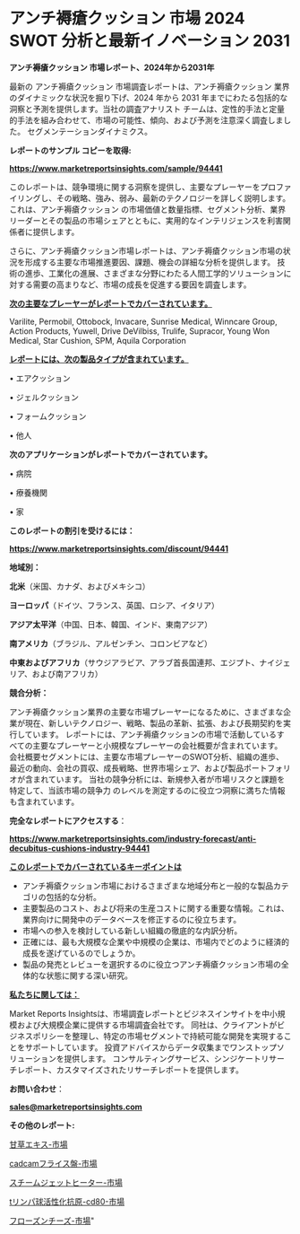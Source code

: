 # アンチ褥瘡クッション 市場 2024 SWOT 分析と最新イノベーション 2031

<strong>アンチ褥瘡クッション 市場レポート、2024年から2031年</strong>

最新の アンチ褥瘡クッション 市場調査レポートは、アンチ褥瘡クッション 業界のダイナミックな状況を掘り下げ、2024 年から 2031 年までにわたる包括的な洞察と予測を提供します。当社の調査アナリスト チームは、定性的手法と定量的手法を組み合わせて、市場の可能性、傾向、および予測を注意深く調査しました。 セグメンテーションダイナミクス。



<strong>レポートのサンプル コピーを取得:</strong> <a href=https://www.marketreportsinsights.com/sample/94441>

<strong><u>https://www.marketreportsinsights.com/sample/94441</u></strong></a>

このレポートは、競争環境に関する洞察を提供し、主要なプレーヤーをプロファイリングし、その戦略、強み、弱み、最新のテクノロジーを詳しく説明します。 これは、アンチ褥瘡クッション の市場価値と数量指標、セグメント分析、業界リーダーとその製品の市場シェアとともに、実用的なインテリジェンスを利害関係者に提供します。

さらに、アンチ褥瘡クッション市場レポートは、アンチ褥瘡クッション市場の状況を形成する主要な市場推進要因、課題、機会の詳細な分析を提供します。 技術の進歩、工業化の進展、さまざまな分野にわたる人間工学的ソリューションに対する需要の高まりなど、市場の成長を促進する要因を調査します。



<strong><u>次の主要なプレーヤーがレポートでカバーされています。</u></strong>

Varilite, Permobil, Ottobock, Invacare, Sunrise Medical, Winncare Group, Action Products, Yuwell, Drive DeVilbiss, Trulife, Supracor, Young Won Medical, Star Cushion, SPM, Aquila Corporation



<strong><u><b>レポートには、次の製品タイプが含まれています。</b></u></strong>

• エアクッション

• ジェルクッション

• フォームクッション

• 他人



<strong><b>次のアプリケーションがレポートでカバーされています。</b></strong>

• 病院

• 療養機関

• 家



<strong><b>このレポートの割引を受けるには：</b></strong><a href=https://www.marketreportsinsights.com/discount/94441>

<strong><u>https://www.marketreportsinsights.com/discount/94441</u></strong></a>



<strong>地域別：</strong>



<strong>北米</strong>（米国、カナダ、およびメキシコ）



<strong>ヨーロッパ</strong>（ドイツ、フランス、英国、ロシア、イタリア）



<strong>アジア太平洋</strong>（中国、日本、韓国、インド、東南アジア）



<strong>南アメリカ</strong>（ブラジル、アルゼンチン、コロンビアなど）



<strong>中東およびアフリカ</strong>（サウジアラビア、アラブ首長国連邦、エジプト、ナイジェリア、および南アフリカ）



<strong>競合分析：</strong>

アンチ褥瘡クッション業界の主要な市場プレーヤーになるために、さまざまな企業が現在、新しいテクノロジー、戦略、製品の革新、拡張、および長期契約を実行しています。 レポートには、アンチ褥瘡クッションの市場で活動しているすべての主要なプレーヤーと小規模なプレーヤーの会社概要が含まれています。 会社概要セグメントには、主要な市場プレーヤーのSWOT分析、組織の進歩、最近の動向、会社の買収、成長戦略、世界市場シェア、および製品ポートフォリオが含まれています。 当社の競争分析には、新規参入者が市場リスクと課題を特定して、当該市場の競争力 のレベルを測定するのに役立つ洞察に満ちた情報も含まれています。



<strong>完全なレポートにアクセスする</strong>：

<a href=https://www.marketreportsinsights.com/industry-forecast/anti-decubitus-cushions-industry-94441>

<strong><u>https://www.marketreportsinsights.com/industry-forecast/anti-decubitus-cushions-industry-94441</u></strong></a>



<strong><u><b>このレポートでカバーされているキーポイントは</b></u></strong>
<ul>
  <li>アンチ褥瘡クッション市場におけるさまざまな地域分布と一般的な製品カテゴリの包括的な分析。</li>
  <li>主要製品のコスト、および将来の生産コストに関する重要な情報。これは、業界向けに開発中のデータベースを修正するのに役立ちます。</li>
  <li>市場への参入を検討している新しい組織の徹底的な内訳分析。</li>
  <li>正確には、最も大規模な企業や中規模の企業は、市場内でどのように経済的成長を遂げているのでしょうか。</li>
  <li>製品の発売とレビューを選択するのに役立つアンチ褥瘡クッション市場の全体的な状態に関する深い研究。</li>
</ul>


<strong><u><b>私たちに関しては：</b></u></strong>

Market Reports Insightsは、市場調査レポートとビジネスインサイトを中小規模および大規模企業に提供する市場調査会社です。 同社は、クライアントがビジネスポリシーを整理し、特定の市場セグメントで持続可能な開発を実現することをサポートしています。 投資アドバイスからデータ収集までワンストップソリューションを提供します。 コンサルティングサービス、シンジケートリサーチレポート、カスタマイズされたリサーチレポートを提供します。



<strong><b>お問い合わせ</b></strong>：

<a href=mailto:sales@marketreportsinsights.com>

<strong><u>sales@marketreportsinsights.com</u></strong></a>



<strong>その他のレポート:</strong>

<a href=https://www.linkedin.com/pulse/甘草エキス-市場-2023-swot-分析と成長率-2030-analytics-achievers-24-analysis-5hanc/>甘草エキス-市場</a>

<a href=https://www.linkedin.com/pulse/cadcamフライス盤-市場-2023-年のダイナミクスとビジネストレンド-vhzxf/>cadcamフライス盤-市場</a>

<a href=https://www.linkedin.com/pulse/スチームジェットヒーター-市場-2023-収益と成長ドライバー-2030-1hwpf/>スチームジェットヒーター-市場</a>

<a href=https://www.linkedin.com/pulse/tリンパ球活性化抗原-cd80-市場-2023-swot-分析と成長率-d8xqf/>tリンパ球活性化抗原-cd80-市場</a>

<a href=https://www.linkedin.com/pulse/フローズンチーズ-市場-2023-競争分析と事業成長-2030-pr-news-hub-wcj8f/>フローズンチーズ-市場</a>"
